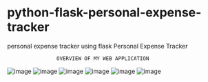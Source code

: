 # python-flask-personal-expense-tracker
   personal expense tracker using flask Personal Expense Tracker

                    OVERVIEW OF MY WEB APPLICATION
          
![image](https://github.com/user-attachments/assets/8eaf924d-f99d-45b4-adc5-948c050e2644)
![image](https://github.com/user-attachments/assets/7ead3063-3121-4ec5-80b6-50f2f2070a0c)
![image](https://github.com/user-attachments/assets/115f967b-2ff6-48ba-8039-fb290fc031eb)
![image](https://github.com/user-attachments/assets/ea5b7c30-4318-42d0-9a7b-55c923fb3f13)
![image](https://github.com/user-attachments/assets/5987a4a0-d94e-4fd2-9e32-1395d75e7c62)
![image](https://github.com/user-attachments/assets/9ffeb82a-a2d8-40db-a3a7-1426125dd612)

